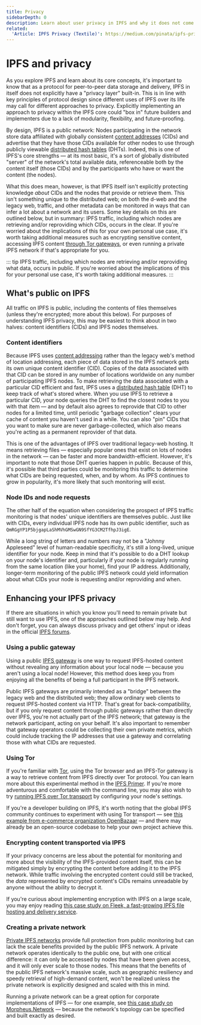 ```yaml
---
title: Privacy
sidebarDepth: 0
description: Learn about user privacy in IPFS and why it does not come with a built-in privacy layer or encryption.
related:
  'Article: IPFS Privacy (Textile)': https://medium.com/pinata/ipfs-privacy-711f4b72b2ea
---
```


# IPFS and privacy

As you explore IPFS and learn about its core concepts, it's important to know that as a protocol for peer-to-peer data storage and delivery, IPFS in itself does not explicitly have a "privacy layer" built-in. This is in line with key principles of protocol design since different uses of IPFS over its life may call for different approaches to privacy. Explicitly implementing an approach to privacy within the IPFS core could "box in" future builders and implementers due to a lack of modularity, flexibility, and future-proofing.

By design, IPFS is a public network: Nodes participating in the network store data affiliated with globally consistent [content addresses](/concepts/content-addressing) (CIDs) and advertise that they have those CIDs available for other nodes to use through publicly viewable [distributed hash tables](/concepts/dht/) (DHTs). Indeed, this is one of IPFS's core strengths — at its most basic, it's a sort of globally distributed "server" of the network's total available data, referenceable both by the content itself (those CIDs) and by the participants who have or want the content (the nodes).

What this does mean, however, is that IPFS itself isn't explicitly protecting knowledge _about_ CIDs and the nodes that provide or retrieve them. This isn't something unique to the distributed web; on both the d-web and the legacy web, traffic, and other metadata can be monitored in ways that can infer a lot about a network and its users. Some key details on this are outlined below, but in summary: IPFS traffic, including which nodes are retrieving and/or reproviding which CIDs, occurs in the clear. If you're worried about the implications of this for your own personal use case, it's worth taking additional measures such as encrypting sensitive content, accessing IPFS content [through Tor gateways](https://dweb-primer.ipfs.io/avenues-for-access/tor-gateways), or even running a private IPFS network if that's appropriate for you.

::: tip
IPFS traffic, including which nodes are retrieving and/or reproviding what data, occurs in public. If you're worried about the implications of this for your personal use case, it's worth taking additional measures.
:::

## What's public on IPFS

All traffic on IPFS is public, including the contents of files themselves (unless they're encrypted; more about this below). For purposes of understanding IPFS privacy, this may be easiest to think about in two halves: content identifiers (CIDs) and IPFS nodes themselves.

### Content identifiers

Because IPFS uses [content addressing](/concepts/content-addressing/) rather than the legacy web's method of location addressing, each piece of data stored in the IPFS network gets its own unique content identifier (CID). Copies of the data associated with that CID can be stored in any number of locations worldwide on any number of participating IPFS nodes. To make retrieving the data associated with a particular CID efficient and fast, IPFS uses a [distributed hash table](http://localhost:8080/concepts/dht/) (DHT) to keep track of what's stored where. When you use IPFS to retrieve a particular CID, your node queries the DHT to find the closest nodes to you with that item — and by default also agrees to reprovide that CID to other nodes for a limited time, until periodic "garbage collection" clears your cache of content you haven't used in a while. You can also "pin" CIDs that you want to make sure are never garbage-collected, which also means you're acting as a permanent reprovider of that data.

This is one of the advantages of IPFS over traditional legacy-web hosting. It means retrieving files — especially popular ones that exist on lots of nodes in the network — can be faster and more bandwidth-efficient. However, it's important to note that those DHT queries happen in public. Because of this, it's possible that third parties could be monitoring this traffic to determine what CIDs are being requested, when, and by whom. As IPFS continues to grow in popularity, it's more likely that such monitoring will exist.

### Node IDs and node requests

The other half of the equation when considering the prospect of IPFS traffic monitoring is that nodes' unique identifiers are themselves public. Just like with CIDs, every individual IPFS node has its own public identifier, such as `QmRGgYP1P5bjgapLaShMVhGMSwGN9SfYG3CM2TfhpJ3igE`.

While a long string of letters and numbers may not be a "Johnny Appleseed" level of human-readable specificity, it's still a long-lived, unique identifier for your node. Keep in mind that it's possible to do a DHT lookup on your node's identifier and, particularly if your node is regularly running from the same location (like your home), find your IP address. Additionally, longer-term monitoring of the public IPFS network could yield information about what CIDs your node is requesting and/or reproviding and when.

## Enhancing your IPFS privacy

If there are situations in which you know you'll need to remain private but still want to use IPFS, one of the approaches outlined below may help. And don't forget, you can always discuss privacy and get others' input or ideas in the official [IPFS forums](https://discuss.ipfs.io).

### Using a public gateway

Using a public [IPFS gateway](https://dweb-primer.ipfs.io/avenues-for-access/review-these-lessons-from-the-tutorial-on-interacting-with-the-classical-http-web/public-gateways) is one way to request IPFS-hosted content without revealing any information about your local node — because you aren't using a local node! However, this method does keep you from enjoying all the benefits of being a full participant in the IPFS network.

Public IPFS gateways are primarily intended as a "bridge" between the legacy web and the distributed web; they allow ordinary web clients to request IPFS-hosted content via HTTP. That's great for back-compatibility, but if you only request content through public gateways rather than directly over IPFS, you're not actually part of the IPFS network; that gateway is the network participant, acting on your behalf. It's also important to remember that gateway operators could be collecting their own private metrics, which could include tracking the IP addresses that use a gateway and correlating those with what CIDs are requested.

### Using Tor

If you're familiar with [Tor](https://www.torproject.org/), using the Tor browser and an IPFS-Tor gateway is a way to retrieve content from IPFS directly over Tor protocol. You can learn more about this experimental method in the [IPFS Primer](https://dweb-primer.ipfs.io/avenues-for-access/tor-gateways). If you're more adventurous and comfortable with the command line, you may also wish to try [running IPFS over Tor transport](https://dweb-primer.ipfs.io/avenues-for-access/tor-transport) by configuring your node's settings.

If you're a developer building on IPFS, it's worth noting that the global IPFS community continues to experiment with using Tor transport — see [this example from e-commerce organization OpenBazaar](https://github.com/OpenBazaar/go-onion-transport) — and there may already be an open-source codebase to help your own project achieve this.

### Encrypting content transported via IPFS

If your privacy concerns are less about the potential for monitoring and more about the visibility of the IPFS-provided content itself, this can be mitigated simply by encrypting the content before adding it to the IPFS network. While traffic involving the encrypted content could still be tracked, the _data_ represented by encrypted content's CIDs remains unreadable by anyone without the ability to decrypt it.

If you're curious about implementing encryption with IPFS on a large scale, you may enjoy reading [this case study on Fleek, a fast-growing IPFS file hosting and delivery service](concepts/case-study-fleek/).

### Creating a private network

[Private IPFS networks](https://github.com/ipfs/go-ipfs/blob/v0.7.0/docs/experimental-features.md#private-networks) provide full protection from public monitoring but can lack the scale benefits provided by the public IPFS network. A private network operates identically to the public one, but with one critical difference: it can only be accessed by nodes that have been given access, and it will only ever scale to those nodes. This means that the benefits of the public IPFS network's massive scale, such as geographic resiliency and speedy retrieval of high-demand content, won't be realized unless the private network is explicitly designed and scaled with this in mind.

Running a private network can be a great option for corporate implementations of IPFS — for one example, see [this case study on Morpheus.Network](/concepts/case-study-morpheus/) — because the network's topology can be specified and built exactly as desired.
